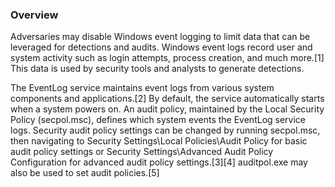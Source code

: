 ### Overview

Adversaries may disable Windows event logging to limit data that can be leveraged for detections and audits. Windows event logs record user and system activity such as login attempts, process creation, and much more.[1] This data is used by security tools and analysts to generate detections.

The EventLog service maintains event logs from various system components and applications.[2] By default, the service automatically starts when a system powers on. An audit policy, maintained by the Local Security Policy (secpol.msc), defines which system events the EventLog service logs. Security audit policy settings can be changed by running secpol.msc, then navigating to Security Settings\Local Policies\Audit Policy for basic audit policy settings or Security Settings\Advanced Audit Policy Configuration for advanced audit policy settings.[3][4] auditpol.exe may also be used to set audit policies.[5]